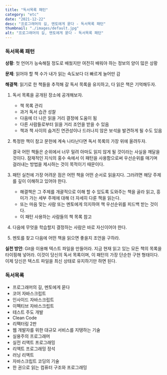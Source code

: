 ```yaml
---
title: "독서목록 패턴"
category: "etc"
date: "2021-12-22"
desc: "프로그래머의 길, 멘토에게 묻다 - 독서목록 패턴"
thumbnail: "./images/default.jpg"
alt: "프로그래머의 길, 멘토에게 묻다 - 독서목록 패턴"
---
```


### 독서목록 패턴

**상황**: 첫 언어가 능숙해질 정도로 배웠지만 여전히 배워야 하는 정보의 양이 많은 상황

**문제**: 읽어야 할 책 수가 내가 읽는 속도보다 더 빠르게 늘어만 감

**해결책**: 읽기로 한 책들을 추적해 갈 독서 목록을 유지하고, 다 읽은 책은 기억해두자.

1) 독서 목록을 공개된 장소에 공개해보자.
        
    - 책 목록 관리
    - 과거 독서 습관 성찰
    - 다음에 더 나은 읽을 거리 결정에 도움이 됨
    - 다른 사람들로부터 읽을 거리 조언을 받을 수 있음
    - 책과 책 사이의 숨겨진 연관성이나 드러나지 않은 보석을 발견하게 될 수도 있음

2) 특정한 책이 참고 문헌에 계속 나타난다면 독서 목록의 가장 위에 올려두자.
   
    결국 어떤 책들은 순위에서 너무 밀려 아마도 읽지 않게 될 것이라는 사실을 깨달을 것이다. 잠재적인 지식의 홍수 속에서 이 패턴을 사용함으로써 우선순위를 매기며 걸러내는 방법을 제시하는 것이 목적이기 때문이다.

3) 패턴 실천에 가장 어려운 점은 어떤 책을 어떤 순서로 읽을지다. 그러려면 해당 주제를 깊이 이해하고 있어야 한다.
    - 해결책은 그 주제를 개괄적으로 이해 할 수 있도록 도와주는 책을 골라 읽고, 흥미가 가는 세부 주제에 대해 더 자세히 다룬 책을 읽는다.
    - 또는 마음 맞는 사람 또는 멘토에게 의지하여 책 우선순위를 피드백 받는 것이다.
    - 이 패턴 사용하는 사람들의 책 목록 참고

4) 다음에 무엇을 학습할지 결정하는 사람은 바로 자신이어야 한다.

5) 멘토를 찾고 다음에 어떤 책을 읽으면 좋을지 조언을 구하라.

**실천 방안**: Git을 이용해 텍스트 파일을 만들어라. 지금 현재 읽고 있는 모든 책의 목록을 타이핑해 넣어라. 이것이 당신의 독서 목록이며, 이 패턴의 가장 단순한 구현 형태이다. 이제 당신은 텍스트 파일을 최신 상태로 유지하기만 하면 된다.

### 독서목록
- 프로그래머의 길, 멘토에게 묻다
- 코어 자바스크립트
- 인사이드 자바스크립트
- 이펙티브 자바스크립트
- 테스트 주도 개발
- Clean Code
- 리팩터링 2판
- 웹 개발자를 위한 대규모 서비스를 지탱하는 기술
- 실용주의 프로그래머
- 실전 리액트 프로그래밍
- 리액트 프로그래밍 정석
- 러닝 리액트
- 자바스크립트 코딩의 기술
- 한 권으로 읽는 컴퓨터 구조와 프로그래밍